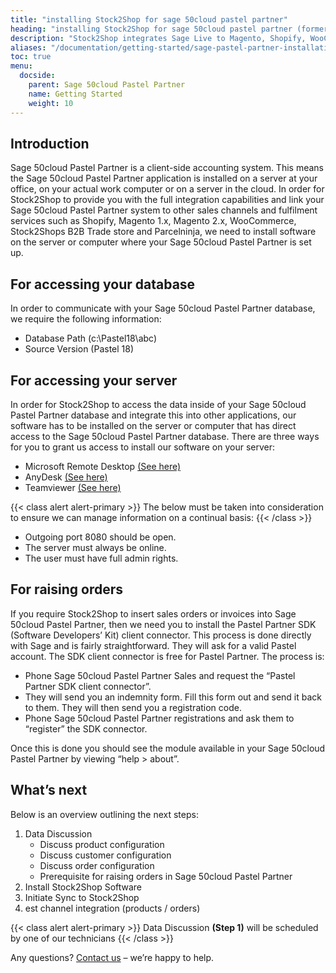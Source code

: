 ```yaml
---
title: "installing Stock2Shop for sage 50cloud pastel partner"
heading: "installing Stock2Shop for sage 50cloud pastel partner (formerly sage pastel partner)"
description: "Stock2Shop integrates Sage Live to Magento, Shopify, WooCommerce and our B2B ordering platform. Find out more!"
aliases: "/documentation/getting-started/sage-pastel-partner-installation/"
toc: true
menu:
  docside:
    parent: Sage 50cloud Pastel Partner
    name: Getting Started
    weight: 10
---
```


## Introduction
Sage 50cloud Pastel Partner is a client-side accounting system. This means the Sage 50cloud Pastel Partner application is installed on a server at your office, on your actual work computer or on a server in the cloud. In order for Stock2Shop to provide you with the full integration capabilities and link your Sage 50cloud Pastel Partner system to other sales channels and fulfilment services such as Shopify, Magento 1.x, Magento 2.x, WooCommerce, Stock2Shops B2B Trade store and Parcelninja, we need to install software on the server or computer where your Sage 50cloud Pastel Partner is set up.

## For accessing your database

In order to communicate with your Sage 50cloud Pastel Partner database, we require the following information:

- Database Path (c:\Pastel18\abc)
- Source Version (Pastel 18)

## For accessing your server
In order for Stock2Shop to access the data inside of your Sage 50cloud Pastel Partner database and integrate this into other applications, our software has to be installed on the server or computer that has direct access to the Sage 50cloud Pastel Partner database. There are three ways for you to grant us access to install our software on your server:

- Microsoft Remote Desktop [(See here)](https://support.microsoft.com/en-za/help/17463/windows-7-connect-to-another-computer-remote-desktop-connection)
- AnyDesk [(See here)](https://anydesk.com/en/downloads/)
- Teamviewer [(See here)](https://www.teamviewer.com/en/)

{{< class alert alert-primary >}}
The below must be taken into consideration to ensure we can manage information on a continual basis:
{{< /class >}}

- Outgoing port 8080 should be open.
- The server must always be online.
- The user must have full admin rights.

## For raising orders

If you require Stock2Shop to insert sales orders or invoices into Sage 50cloud Pastel Partner, then we need you to install the Pastel Partner SDK (Software Developers’ Kit) client connector. This process is done directly with Sage and is fairly straightforward. They will ask for a valid Pastel account. The SDK client connector is free for Pastel Partner. The process is:

- Phone Sage 50cloud Pastel Partner Sales and request the “Pastel Partner SDK client connector”.
- They will send you an indemnity form. Fill this form out and send it back to them. They will then send you a registration code.
- Phone Sage 50cloud Pastel Partner registrations and ask them to “register” the SDK connector.

Once this is done you should see the module available in your Sage 50cloud Pastel Partner by viewing “help > about”.

## What’s next
Below is an overview outlining the next steps:

1. Data Discussion
    - Discuss product configuration
    - Discuss customer configuration
    - Discuss order configuration
    - Prerequisite for raising orders in Sage 50cloud Pastel Partner
2. Install Stock2Shop Software
3. Initiate Sync to Stock2Shop
4. est channel integration (products / orders)

{{< class alert alert-primary >}}
Data Discussion **(Step 1)** will be scheduled by one of our technicians
{{< /class >}}

Any questions? [Contact us](/contact-us) – we’re happy to help.